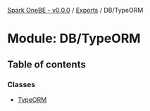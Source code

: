 [Spark OneBE - v0.0.0](../README.md) / [Exports](../modules.md) / DB/TypeORM

# Module: DB/TypeORM

## Table of contents

### Classes

- [TypeORM](../classes/DB_TypeORM.TypeORM.md)
